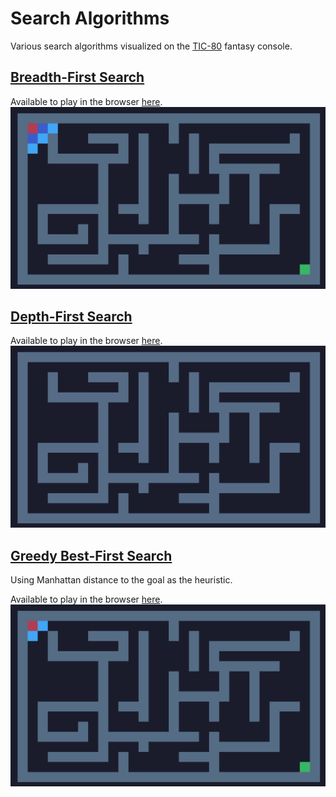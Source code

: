 # Search Algorithms
Various search algorithms visualized on the [TIC-80](https://tic80.com/) fantasy console.

## [Breadth-First Search](https://en.wikipedia.org/wiki/Breadth-first_search)
Available to play in the browser [here](https://tic80.com/play?cart=2094).
![preview-bfs](./preview-bfs.gif)

## [Depth-First Search](https://en.wikipedia.org/wiki/Depth-first_search)
Available to play in the browser [here](https://tic80.com/play?cart=2095).
![preview-dfs](./preview-dfs.gif)

## [Greedy Best-First Search](https://courses.cs.washington.edu/courses/cse326/03su/homework/hw3/bestfirstsearch.html)
Using Manhattan distance to the goal as the heuristic.

Available to play in the browser [here](https://tic80.com/play?cart=2096).
![preview-best](./preview-best.gif)
